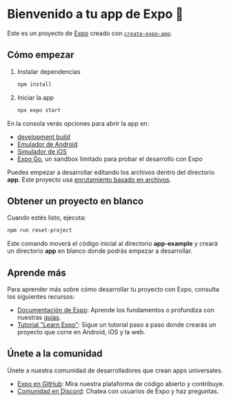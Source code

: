 # Bienvenido a tu app de Expo 👋

Este es un proyecto de [Expo](https://expo.dev) creado con [`create-expo-app`](https://www.npmjs.com/package/create-expo-app).

## Cómo empezar

1. Instalar dependencias

   ```bash
   npm install
   ```

2. Iniciar la app

   ```bash
   npx expo start
   ```

En la consola verás opciones para abrir la app en:

- [development build](https://docs.expo.dev/develop/development-builds/introduction/)
- [Emulador de Android](https://docs.expo.dev/workflow/android-studio-emulator/)
- [Simulador de iOS](https://docs.expo.dev/workflow/ios-simulator/)
- [Expo Go](https://expo.dev/go), un sandbox limitado para probar el desarrollo con Expo

Puedes empezar a desarrollar editando los archivos dentro del directorio **app**. Este proyecto usa [enrutamiento basado en archivos](https://docs.expo.dev/router/introduction).

## Obtener un proyecto en blanco

Cuando estés listo, ejecuta:

```bash
npm run reset-project
```

Este comando moverá el código inicial al directorio **app-example** y creará un directorio **app** en blanco donde podrás empezar a desarrollar.

## Aprende más

Para aprender más sobre cómo desarrollar tu proyecto con Expo, consulta los siguientes recursos:

- [Documentación de Expo](https://docs.expo.dev/): Aprende los fundamentos o profundiza con nuestras [guías](https://docs.expo.dev/guides).
- [Tutorial "Learn Expo"](https://docs.expo.dev/tutorial/introduction/): Sigue un tutorial paso a paso donde crearás un proyecto que corre en Android, iOS y la web.

## Únete a la comunidad

Únete a nuestra comunidad de desarrolladores que crean apps universales.

- [Expo en GitHub](https://github.com/expo/expo): Mira nuestra plataforma de código abierto y contribuye.
- [Comunidad en Discord](https://chat.expo.dev): Chatea con usuarios de Expo y haz preguntas.
